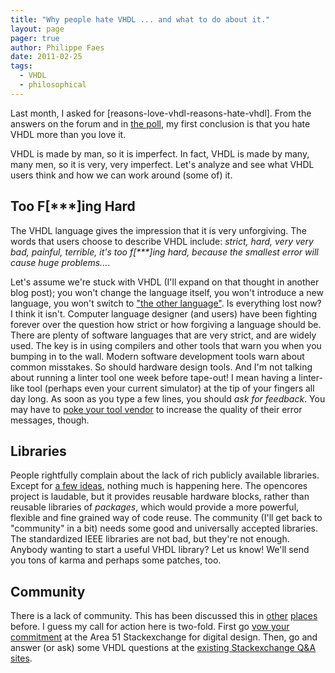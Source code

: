 ```yaml
---
title: "Why people hate VHDL ... and what to do about it."
layout: page 
pager: true
author: Philippe Faes
date: 2011-02-25
tags: 
  - VHDL
  - philosophical
---
```

Last month, I asked for [reasons-love-vhdl-reasons-hate-vhdl]. From the answers on the forum and in <a href="http://kiss.ly/h2IGY9">the poll</a>, my first conclusion is that you hate VHDL more than you love it. 

VHDL is made by man, so it is imperfect. In fact, VHDL is made by many, many men, so it is very, very imperfect. Let's analyze and see what VHDL users think and how we can work around (some of) it.

## Too F\[\*\*\*\]ing Hard

The VHDL language gives the impression that it is very unforgiving. The words that users choose to describe VHDL include: <em>strict, hard, very very bad, painful, terrible, it's too f\[\*\*\*\]ing hard, because the smallest error will cause huge problems...</em>.  

Let's assume we're stuck with VHDL (I'll expand on that thought in another blog post); you won't change the language itself, you won't introduce a new language, you won't switch to <a href="http://en.wikipedia.org/wiki/Verilog">"the other language"</a>. Is everything lost now? I think it isn't. Computer language designer (and users) have been fighting forever over the question how strict or how forgiving a language should be. There are plenty of software languages that are very strict, and are widely used. The key is in using compilers and other tools that warn you when you bumping in to the wall. Modern software development tools warn about common misstakes. So should hardware design tools. And I'm not talking about running a linter tool one week before tape-out! I mean having a linter-like tool (perhaps even your current simulator) at the tip of your fingers all day long. As soon as you type a few lines, you should <em>ask for feedback</em>. You may have to <a href="/tech/vhdl-recursion-and-useful-error-messages.html">poke your tool vendor</a> to increase the quality of their error messages, though.

## Libraries

People rightfully complain about the lack of rich publicly available libraries. Except for <a href="http://www.tekphile.com/2010/12/where-is-vhdls-jquery/">a few ideas</a>, nothing much is happening here. The opencores project is laudable, but it provides reusable hardware blocks, rather than reusable libraries of <em>packages</em>, which would provide a more powerful, flexible and fine grained way of code reuse. The community (I'll get back to "community" in a bit) needs some good and universally accepted libraries. The standardized IEEE libraries are not bad, but they're not enough. Anybody wanting to start a useful VHDL library? Let us know! We'll send you tons of karma and perhaps some patches, too.

## Community

There is a lack of community. This has been discussed this in <a href="/opinion/jan/most-needed-eda-innovation.html">other</a> <a href="/opinion/state-logic-design-internet-communities.html">places</a> before. I guess my call for action here is two-fold. First go <a href="http://area51.stackexchange.com/proposals/20632/programmable-logic-and-fpga-design">vow your commitment</a> at the Area 51 Stackexchange for digital design. Then, go and answer (or ask) some VHDL questions at the <a href="http://stackexchange.com/tagsets/5287/my-tags">existing Stackexchange Q&A sites</a>.
